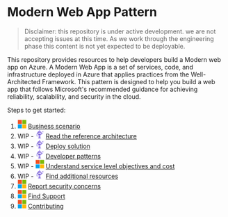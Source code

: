 # Modern Web App Pattern

> Disclaimer: this repository is under active development. we are not accepting issues at this time. As we work through the engineering phase this content is not yet expected to be deployable.

This repository provides resources to help developers build a Modern web app on Azure. A Modern Web App is a set of services, code, and infrastructure deployed in Azure that applies practices from the Well-Architected Framework. This pattern is designed to help you build a web app that follows Microsoft's recommended guidance for achieving reliability, scalability, and security in the cloud.

Steps to get started:

1. <img src="assets/icons/microsoft.png" height="20px" /> [Business scenario](business-scenario.md)
1. WIP - <img src="assets/icons/dotnetbot.png" height="20px" /> [Read the reference architecture](modern-web-app.md)
1. WIP - <img src="assets/icons/dotnetbot.png" height="20px" /> [Deploy solution](deploy-solution.md)
1. WIP - <img src="assets/icons/dotnetbot.png" height="20px" /> [Developer patterns](patterns.md)
1. WIP - <img src="assets/icons/microsoft.png" height="20px" /> [Understand service level objectives and cost](slo-and-cost.md)
1. WIP - <img src="assets/icons/dotnetbot.png" height="20px" /> [Find additional resources](additional-resources.md)
1. <img src="assets/icons/microsoft.png" height="20px" /> [Report security concerns](SECURITY.md)
1. <img src="assets/icons/microsoft.png" height="20px" /> [Find Support](SUPPORT.md)
1. <img src="assets/icons/microsoft.png" height="20px" /> [Contributing](CONTRIBUTING.md)